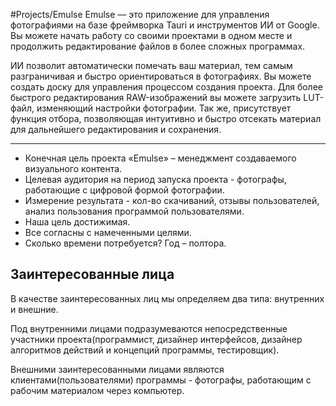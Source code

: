 #Projects/Emulse
Emulse — это приложение для управления фотографиями на базе фреймворка Tauri и инструментов ИИ от Google. Вы можете начать работу со своими проектами в одном месте и продолжить редактирование файлов в более сложных программах.

ИИ позволит автоматически помечать ваш материал, тем самым разграничивая и быстро ориентироваться в фотографиях. Вы можете создать доску для управления процессом создания проекта. Для более быстрого редактирования RAW-изображений вы можете загрузить LUT-файл, изменяющий настройки фотографии. Так же, присутствует функция отбора, позволяющая интуитивно и быстро отсекать материал для дальнейшего редактирования и сохранения.

---

- Конечная цель проекта «Emulse» – менеджмент создаваемого визуального контента.
- Целевая аудитория на период запуска проекта - фотографы, работающие с цифровой формой фотографии.
- Измерение результата - кол-во скачиваний, отзывы пользователей, анализ пользования программой пользователями.
- Наша цель достижимая.
- Все согласны с намеченными целями.
- Сколько времени потребуется? Год – полтора.

## Заинтересованные лица

В качестве заинтересованных лиц мы определяем два типа: внутренних и внешние.

Под внутренними лицами подразумеваются непосредственные участники проекта(программист, дизайнер интерфейсов, дизайнер алгоритмов действий и концепций программы, тестировщик).

Внешними заинтересованными лицами являются клиентами(пользователями) программы - фотографы, работающим с рабочим материалом через компьютер.
